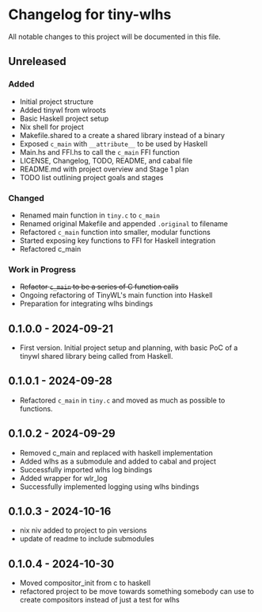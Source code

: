 # Changelog for tiny-wlhs
All notable changes to this project will be documented in this file.

## Unreleased
### Added
  - Initial project structure
  - Added tinywl from wlroots
  - Basic Haskell project setup
  - Nix shell for project
  - Makefile.shared to a create a shared library instead of a binary
  - Exposed `c_main` with `__attribute__` to be used by Haskell
  - Main.hs and FFI.hs to call the `c_main` FFI function
  - LICENSE, Changelog, TODO, README, and cabal file
  - README.md with project overview and Stage 1 plan
  - TODO list outlining project goals and stages

### Changed
  - Renamed main function in `tiny.c` to `c_main`
  - Renamed original Makefile and appended `.original` to filename
  - Refactored `c_main` function into smaller, modular functions
  - Started exposing key functions to FFI for Haskell integration
  - Refactored c_main

### Work in Progress
  - ~~Refactor `c_main` to be a series of C function calls~~
  - Ongoing refactoring of TinyWL's main function into Haskell
  - Preparation for integrating wlhs bindings

## 0.1.0.0 - 2024-09-21
  - First version. Initial project setup and planning, with basic PoC of a tinywl shared library being called from Haskell.

## 0.1.0.1 - 2024-09-28
  - Refactored `c_main` in `tiny.c` and moved as much as possible to functions.

## 0.1.0.2 - 2024-09-29
  - Removed c_main and replaced with haskell implementation
  - Added wlhs as a submodule and added to cabal and project
  - Successfully imported wlhs log bindings
  - Added wrapper for wlr_log
  - Successfully implemented logging using wlhs bindings

## 0.1.0.3 - 2024-10-16
  - nix niv added to project to pin versions
  - update of readme to include submodules
  
## 0.1.0.4 - 2024-10-30
  - Moved compositor_init from c to haskell
  - refactored project to be move towards something somebody can use to create compositors instead of just a test for wlhs
